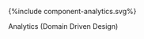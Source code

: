 <figure>
{%include component-analytics.svg%}
<p id="fX.X.X.X-X" class="figureTitle">Analytics (Domain Driven Design)</p>
</figure>
<br clear="all">
